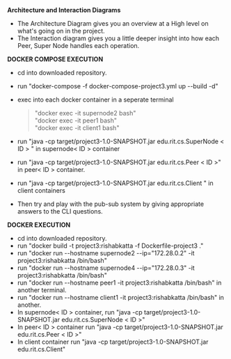 **Architecture and Interaction Diagrams** 
<br/>
* The Architecture Diagram gives you an overview at a High level on what's going on in the project. 
* The Interaction diagram gives you a little deeper insight into how each Peer, Super Node handles each operation.

**DOCKER COMPOSE EXECUTION**

* cd into downloaded repository.
* run "docker-compose -f docker-compose-project3.yml up --build -d"
* exec into each docker container in a seperate terminal 
  > "docker exec -it supernode2 bash" <br/>
  > "docker exec -it peer1 bash" <br/>
  > "docker exec -it client1 bash"
                                 
* run "java -cp target/project3-1.0-SNAPSHOT.jar edu.rit.cs.SuperNode < ID > " in supernode< ID > container
* run "java -cp target/project3-1.0-SNAPSHOT.jar edu.rit.cs.Peer < ID >" in peer< ID > container.
* run "java -cp target/project3-1.0-SNAPSHOT.jar edu.rit.cs.Client " in client containers
* Then try and play with the pub-sub system by giving appropriate answers to the CLI questions.


**DOCKER EXECUTION**
* cd into downloaded repository.
* run "docker build -t project3:rishabkatta -f Dockerfile-project3 ."   
* run "docker run --hostname supernode2 --ip="172.28.0.2" -it project3:rishabkatta /bin/bash"
* run "docker run --hostname supernode4 --ip="172.28.0.3" -it project3:rishabkatta /bin/bash"
* run "docker run --hostname peer1 -it project3:rishabkatta /bin/bash" in another terminal.
* run "docker run --hostname client1 -it project3:rishabkatta /bin/bash" in another.
* In supernode< ID > container, run "java -cp target/project3-1.0-SNAPSHOT.jar edu.rit.cs.SuperNode < ID >"
* In peer< ID > container run "java -cp target/project3-1.0-SNAPSHOT.jar edu.rit.cs.Peer < ID >"
* In client container run "java -cp target/project3-1.0-SNAPSHOT.jar edu.rit.cs.Client"

